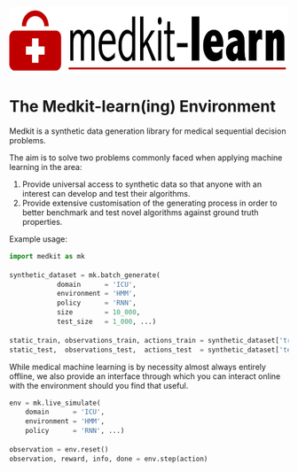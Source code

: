 

<img src="figs/logo.png" height="120" width=auto>

# The Medkit-learn(ing) Environment

Medkit is a synthetic data generation library for medical sequential decision problems.

The aim is to solve two problems commonly faced when applying machine learning in the area:

1. Provide universal access to synthetic data so that anyone with an interest can develop and test their algorithms.
2. Provide extensive customisation of the generating process in order to better benchmark and test novel algorithms against ground truth properties.


Example usage:
```python
import medkit as mk

synthetic_dataset = mk.batch_generate(
			domain      = 'ICU',
			environment = 'HMM',
			policy      = 'RNN',
			size        = 10_000,
			test_size   = 1_000, ...)

static_train, observations_train, actions_train = synthetic_dataset['training']
static_test,  observations_test,  actions_test  = synthetic_dataset['testing']
```

While medical machine learning is by necessity almost always entirely offline, we also provide an interface through which you can interact online with the environment should you find that useful.

```python
env = mk.live_simulate(
	domain      = 'ICU',
	environment = 'HMM',
	policy      = 'RNN', ...)

observation = env.reset()
observation, reward, info, done = env.step(action)
```